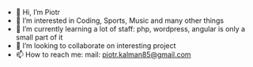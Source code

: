 - 👋 Hi, I’m Piotr
- 👀 I’m interested in Coding, Sports, Music and many other things
- 🌱 I’m currently learning a lot of staff: php, wordpress, angular is only a small part of it
- 💞️ I’m looking to collaborate on interesting project
- 📫 How to reach me:
mail: piotr.kalman85@gmail.com

<!---
Morswin19/Morswin19 is a ✨ special ✨ repository because its `README.md` (this file) appears on your GitHub profile.
You can click the Preview link to take a look at your changes.
--->
